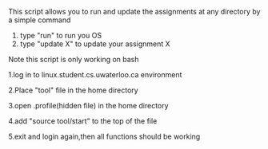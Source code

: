 This script allows you to run and update the assignments at any directory by a simple command

1. type "run" to run you OS
2. type "update X" to update your assignment X



Note this script is only working on bash 

1.log in to linux.student.cs.uwaterloo.ca environment

2.Place "tool" file in the home directory

3.open .profile(hidden file) in the home directory

4.add "source tool/start" to the top of the file

5.exit and login again,then all functions should be working
